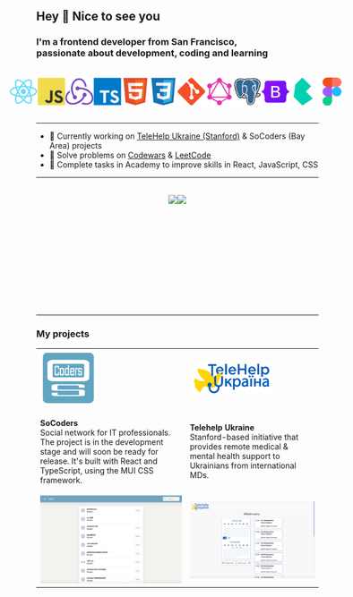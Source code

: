 <h2 color="black">Hey 👋 Nice to see you</h2>
<h3 color="black">I'm a frontend developer from San Francisco, <br> passionate about development, coding and learning </h3> 
<br>
<div style="display: flex; justify-content: center;">
 <img src="https://github.com/HannieA/hannieA/blob/master/icons/react-original.svg" width="50px">
 <img src="https://github.com/HannieA/hannieA/blob/master/icons/javascript-original.svg" width="50px" >
 <img src="https://github.com/HannieA/hannieA/blob/master/icons/redux-original.svg" width="50px" >
 <img src="https://github.com/devicons/devicon/blob/master/icons/typescript/typescript-original.svg" width="50px" >
 <img src="https://github.com/HannieA/hannieA/blob/master/icons/html5-original.svg" width="50px" >
 <img src="https://github.com/HannieA/hannieA/blob/master/icons/css3-original.svg" width="50px" >
 <img src="https://github.com/HannieA/hannieA/blob/master/icons/git-original.svg" width="50px" >
 <img src="https://github.com/HannieA/hannieA/blob/master/icons/graphql-plain.svg" width="50px" >
 <img src="https://github.com/HannieA/hannieA/blob/master/icons/postgresql-original.svg" width="50px" >
 <img src="https://github.com/HannieA/hannieA/blob/master/icons/bootstrap-original.svg" width="50px" >
 <img src="https://github.com/HannieA/hannieA/blob/master/icons/bulma-plain.svg" width="50px" >
 <img src="https://github.com/HannieA/hannieA/blob/master/icons/figma-original.svg" width="50px" >
</div>
<br>

---

<ul>
 <li>🔭 Currently working on <a href="https://app.telehelpukraine.com/" target="_blank">TeleHelp Ukraine (Stanford)</a> & SoCoders (Bay Area) projects</li> 
 <li>🌱 Solve problems on <a href="https://www.codewars.com/users/Hannie_986" target="_blank">Codewars</a> & <a href="https://leetcode.com/user2408RL/" target="_blank">LeetCode</a></li> 
 <li>👯 Complete tasks in Academy to improve skills in React, JavaScript, CSS</li> 
</ul>

---

<br>
<div style="display: flex; justify-content: center;" align="center">
 <img src="https://github-readme-stats.vercel.app/api/top-langs/?username=anuraghazra&hide_progress=false&langs_count=4&theme=dracula" height="200px"/>
<img src="https://github-readme-streak-stats.herokuapp.com?user=HannieA&theme=aura-dark&exclude_days=Sun%2CSat" height="200px"/> 
</div>

---

<h3>My projects</h3>

<table>
  <tr>
    <td>
      <img src="https://github.com/HannieA/hannieA/blob/master/icons/socoders.png" width="100px">
    </td>
    <td>
      <img src="https://github.com/HannieA/hannieA/blob/master/icons/TeleHelp.png" width="150px">
    </td>
  </tr>
  <tr>
    <td>
      <p><strong>SoCoders</strong>
       <br>
       Social network for IT professionals. The project is in the development stage and will soon be ready for release. It's built with React and TypeScript, using the MUI CSS framework.</p>
    </td>
    <td>
      <p><strong>Telehelp Ukraine</strong>
       <br>
       Stanford-based initiative that provides remote medical & mental health support to Ukrainians from international MDs.</p>
    </td>
  </tr>
  <tr>
    <td>
      <img src="https://github.com/HannieA/hannieA/blob/master/icons/SoCoders_pr.png">
    </td>
    <td>
      <img src="https://github.com/HannieA/hannieA/blob/master/icons/TeleHelp_pr.png">
    </td>
  </tr>
</table>



